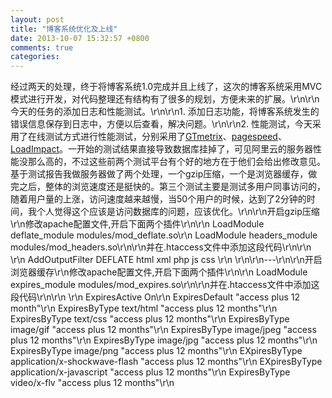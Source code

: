 ```yaml
---
layout: post
title: "博客系统优化及上线"
date: 2013-10-07 15:32:57 +0800
comments: true
categories: 
---
```

经过两天的处理，终于将博客系统1.0完成并且上线了，这次的博客系统采用MVC模式进行开发，对代码整理还有结构有了很多的规划，方便未来的扩展。\r\n\r\n今天的任务的添加日志和性能测试。\r\n\r\n1. 添加日志功能，将博客系统发生的错误信息保存到日志中，方便以后查看，解决问题。\r\n\r\n2. 性能测试，今天采用了在线测试方式进行性能测试，分别采用了[GTmetrix](http://gtmetrix.com/dashboard.html)、[pagespeed](http://developers.google.com/speed/pagespeed/insights/)、[LoadImpact](https://loadimpact.com)。一开始的测试结果直接导致数据库挂掉了，可见阿里云的服务器性能没那么高的，不过这些前两个测试平台有个好的地方在于他们会给出修改意见。基于测试报告我做服务器做了两个处理，一个gzip压缩，一个是浏览器缓存，做完之后，整体的浏览速度还是挺快的。第三个测试主要是测试多用户同事访问的，随着用户量的上涨，访问速度越来越慢，当50个用户的时候，达到了2分钟的时间，我个人觉得这个应该是访问数据库的问题，应该优化。\r\n\r\n开启gzip压缩\r\n修改apache配置文件,开启下面两个插件\r\n\r\n    LoadModule deflate_module modules/mod_deflate.so\r\n    LoadModule headers_module modules/mod_headers.so\r\n\r\n并在.htaccess文件中添加这段代码\r\n\r\n    <ifmodule mod_deflate.c> \r\n    AddOutputFilter DEFLATE html xml php js css \r\n    </ifmodule>\r\n\r\n---\r\n\r\n开启浏览器缓存\r\n修改apache配置文件,开启下面两个插件\r\n\r\n   LoadModule expires_module modules/mod_expires.so\r\n\r\n并在.htaccess文件中添加这段代码\r\n\r\n    <IfModule mod_expires.c>\r\n    ExpiresActive On\r\n    ExpiresDefault \"access plus 12 month\"\r\n    ExpiresByType text/html \"access plus 12 months\"\r\n    ExpiresByType text/css \"access plus 12 months\"\r\n    ExpiresByType image/gif \"access plus 12 months\"\r\n    ExpiresByType image/jpeg \"access plus 12 months\"\r\n    ExpiresByType image/jpg \"access plus 12 months\"\r\n    ExpiresByType image/png \"access plus 12 months\"\r\n    EXpiresByType application/x-shockwave-flash \"access plus 12 months\"\r\n    EXpiresByType application/x-javascript \"access plus 12 months\"\r\n    ExpiresByType video/x-flv \"access plus 12 months\"\r\n    </IfModule>